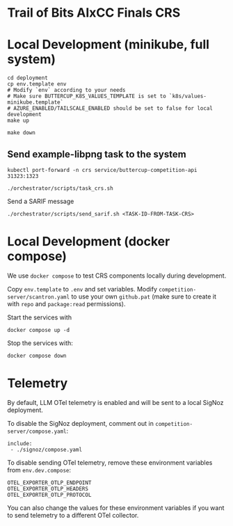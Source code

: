 # Trail of Bits AIxCC Finals CRS

# Local Development (minikube, full system)
```shell
cd deployment
cp env.template env
# Modify `env` according to your needs
# Make sure BUTTERCUP_K8S_VALUES_TEMPLATE is set to `k8s/values-minikube.template`
# AZURE_ENABLED/TAILSCALE_ENABLED should be set to false for local development
make up
```

```shell
make down
```

## Send example-libpng task to the system
```shell
kubectl port-forward -n crs service/buttercup-competition-api 31323:1323
```

```shell
./orchestrator/scripts/task_crs.sh
```

Send a SARIF message

```shell
./orchestrator/scripts/send_sarif.sh <TASK-ID-FROM-TASK-CRS>
```

# Local Development (docker compose)
We use `docker compose` to test CRS components locally during development.

Copy `env.template` to `.env` and set variables.
Modify `competition-server/scantron.yaml` to use your own `github.pat` (make sure to create it with `repo` and `package:read` permissions).

Start the services with
```
docker compose up -d
```

Stop the services with:
```
docker compose down
```

# Telemetry
By default, LLM OTel telemetry is enabled and will be sent to a local SigNoz deployment.

To disable the SigNoz deployment, comment out in `competition-server/compose.yaml`:
```
include:
 - ./signoz/compose.yaml
```
To disable sending OTel telemetry, remove these environment variables from `env.dev.compose`:
```
OTEL_EXPORTER_OTLP_ENDPOINT
OTEL_EXPORTER_OTLP_HEADERS
OTEL_EXPORTER_OTLP_PROTOCOL
```
You can also change the values for these environment variables if you want to send telemetry to a different OTel collector.
